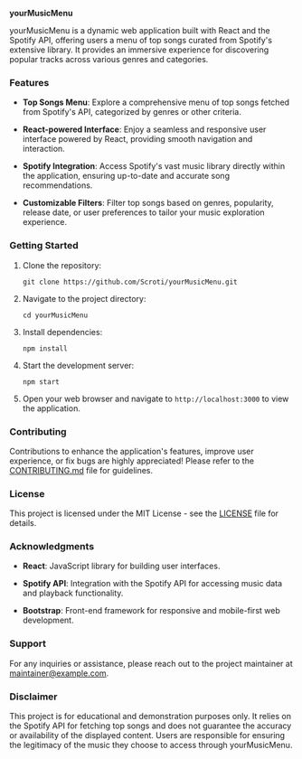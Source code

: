 **yourMusicMenu**

yourMusicMenu is a dynamic web application built with React and the Spotify API, offering users a menu of top songs curated from Spotify's extensive library. It provides an immersive experience for discovering popular tracks across various genres and categories.

### Features

- **Top Songs Menu**: Explore a comprehensive menu of top songs fetched from Spotify's API, categorized by genres or other criteria.
  
- **React-powered Interface**: Enjoy a seamless and responsive user interface powered by React, providing smooth navigation and interaction.
  
- **Spotify Integration**: Access Spotify's vast music library directly within the application, ensuring up-to-date and accurate song recommendations.
  
- **Customizable Filters**: Filter top songs based on genres, popularity, release date, or user preferences to tailor your music exploration experience.

### Getting Started

1. Clone the repository:
   ```
   git clone https://github.com/Scroti/yourMusicMenu.git
   ```
2. Navigate to the project directory:
   ```
   cd yourMusicMenu
   ```
3. Install dependencies:
   ```
   npm install
   ```
4. Start the development server:
   ```
   npm start
   ```
5. Open your web browser and navigate to `http://localhost:3000` to view the application.

### Contributing

Contributions to enhance the application's features, improve user experience, or fix bugs are highly appreciated! Please refer to the [CONTRIBUTING.md](CONTRIBUTING.md) file for guidelines.

### License

This project is licensed under the MIT License - see the [LICENSE](LICENSE) file for details.

### Acknowledgments

- **React**: JavaScript library for building user interfaces.
  
- **Spotify API**: Integration with the Spotify API for accessing music data and playback functionality.
  
- **Bootstrap**: Front-end framework for responsive and mobile-first web development.

### Support

For any inquiries or assistance, please reach out to the project maintainer at [maintainer@example.com](mailto:maintainer@example.com).

### Disclaimer

This project is for educational and demonstration purposes only. It relies on the Spotify API for fetching top songs and does not guarantee the accuracy or availability of the displayed content. Users are responsible for ensuring the legitimacy of the music they choose to access through yourMusicMenu.
